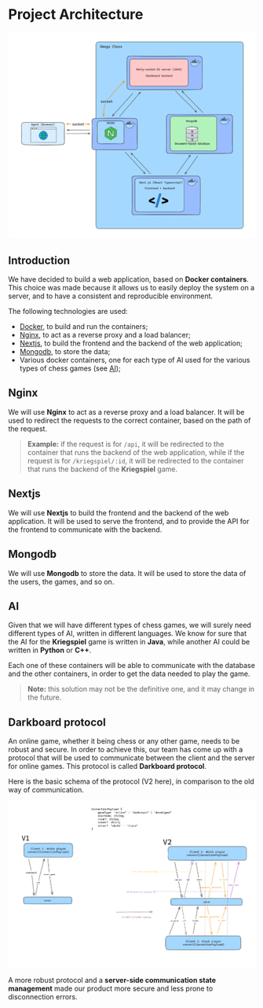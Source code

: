 # Project Architecture

![Architecture](./images/arch.png)

## Introduction

We have decided to build a web application, based on **Docker containers**. This choice was made because it allows us to easily deploy the system on a server, and to have a consistent and reproducible environment.

The following technologies are used:

- [Docker](https://www.docker.com/), to build and run the containers;
- [Nginx](https://www.nginx.com/), to act as a reverse proxy and a load balancer;
- [Nextjs](https://nextjs.org/), to build the frontend and the backend of the web application;
- [Mongodb](https://www.mongodb.com/), to store the data;
- Various docker containers, one for each type of AI used for the various types of chess games (see [AI](#ai));

## Nginx

We will use **Nginx** to act as a reverse proxy and a load balancer. It will be used to redirect the requests to the correct container, based on the path of the request.

> **Example:** if the request is for `/api`, it will be redirected to the container that runs the backend of the web application, while if the request is for `/kriegspiel/:id`, it will be redirected to the container that runs the backend of the **Kriegspiel** game.

## Nextjs

We will use **Nextjs** to build the frontend and the backend of the web application. It will be used to serve the frontend, and to provide the API for the frontend to communicate with the backend. 

## Mongodb

We will use **Mongodb** to store the data. It will be used to store the data of the users, the games, and so on.

## AI

Given that we will have different types of chess games, we will surely need different types of AI, written in different languages. We know for sure that the AI for the **Kriegspiel** game is written in **Java**, while another AI could be written in **Python** or **C++**.

Each one of these containers will be able to communicate with the database and the other containers, in order to get the data needed to play the game.

> **Note:** this solution may not be the definitive one, and it may change in the future.

## Darkboard protocol

An online game, whether it being chess or any other game, needs to be robust and secure. In order to achieve this, our team has come up with a protocol that will be used to communicate between the client and the server for online games. This protocol is called **Darkboard protocol**.

Here is the basic schema of the protocol (V2 here), in comparison to the old way of communication.

![darkboard protocol](./images/protocol.png)

A more robust protocol and a **server-side communication state management** made our product more secure and less prone to disconnection errors.